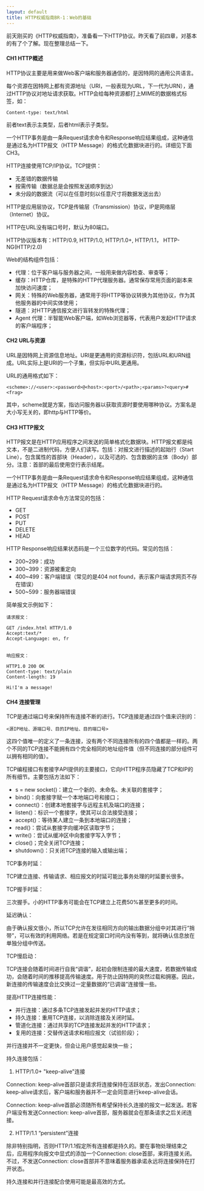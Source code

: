 ```yaml
---
layout: default
title: HTTP权威指南BR-1：Web的基础
---
```

前天刚买的《HTTP权威指南》，准备看一下HTTP协议。昨天看了前四章，对基本的有了个了解。现在整理总结一下。

#### CH1 HTTP概述

HTTP协议主要是用来做Web客户端和服务器通信的，是因特网的通用公共语言。

每个资源在因特网上都有资源地址（URI，一般表现为URL，下一代为URN），通过HTTP协议对地址请求获取。HTTP会给每种资源都打上MIME的数据格式标签，如：

	Content-type: text/html

前者text表示主类型，后者html表示子类型。

一个HTTP事务是由一条Request请求命令和Response响应结果组成，这种通信是通过名为HTTP报文（HTTP Message）的格式化数据块进行的。详细见下面CH3。

HTTP连接使用TCP/IP协议。TCP提供：

* 无差错的数据传输
* 按需传输（数据总是会按照发送顺序到达）
* 未分段的数据流（可以在任意时刻以任意尺寸将数据发送出去）

HTTP是应用层协议，TCP是传输层（Transmission）协议，IP是网络层（Internet）协议。

HTTP在URL没有端口号时，默认为80端口。

HTTP协议版本有：HTTP/0.9, HTTP/1.0, HTTP/1.0+, HTTP/1.1， HTTP-NG(HTTP/2.0)

Web的结构组件包括：

* 代理：位于客户端与服务器之间，一般用来做内容检查、审查等；
* 缓存：HTTP仓库，是特殊的HTTP代理服务器。通常保存常用页面的副本来加快访问速度；
* 网关：特殊的Web服务器，通常用于将HTTP等协议转换为其他协议，作为其他服务器的中间实体使用；
* 隧道：对HTTP通信报文进行盲转发的特殊代理；
* Agent 代理：半智能Web客户端，如Web浏览器等，代表用户发起HTTP请求的客户端程序；
                         
#### CH2 URL与资源

URL是因特网上资源信息地址。URI是更通用的资源标识符，包括URL和URN组成。URL实际上是URI的一个子集，但实际中URL更通用。

URL的通用格式如下：

	<scheme>://<user>:<password>@<host>:<port>/<path>;<params>?<query>#<frag>

其中，scheme就是方案，指访问服务器以获取资源时要使用哪种协议。方案名是大小写无关的，即http与HTTP等价。

#### CH3 HTTP报文

HTTP报文是在HTTP应用程序之间发送的简单格式化数据块。HTTP报文都是纯文本，不是二进制代码，方便人们读写。包括：对报文进行描述的起始行（Start Line），包含属性的首部块（Header），以及可选的、包含数据的主体（Body）部分。注意：首部的最后使用空行表示结尾。

一个HTTP事务是由一条Request请求命令和Response响应结果组成，这种通信是通过名为HTTP报文（HTTP Message）的格式化数据块进行的。

HTTP Request请求命令方法常见的包括：

* GET
* POST 
* PUT
* DELETE
* HEAD

HTTP Response响应结果状态码是一个三位数字的代码。常见的包括：

* 200~299：成功
* 300~399：资源被重定向
* 400~499：客户端错误（常见的是404 not found，表示客户端请求网页不存在错误）
* 500~599：服务器端错误

简单报文示例如下：

	请求报文：

	GET /index.html HTTP/1.0
	Accept:text/*
	Accept-Language: en, fr


	响应报文：

	HTTP1.0 200 OK
	Content-type: text/plain
	Content-length: 19

	Hi!I'm a message!

#### CH4 连接管理

TCP是通过端口号来保持所有连接不断的进行。TCP连接是通过四个值来识别的：

	<源IP地址、源端口号、目的IP地址、目的端口号>

这四个值唯一的定义了一条连接，没有两个不同连接所有的四个值都是一样的。两个不同的TCP连接不能拥有四个完全相同的地址组件值（但不同连接的部分组件可以拥有相同的值）。

TCP编程接口有套接字API提供的主要接口，它向HTTP程序员隐藏了TCP和IP的所有细节。主要包括方法如下：

* s = new socket()：建立一个新的、未命名、未关联的套接字；
* bind()：向套接字赋一个本地端口号和接口；
* connect()：创建本地套接字与远程主机及端口的连接；
* listen()：标识一个套接字，使其可以合法接受连接；
* accept()：等待某人建立一条到本地端口的连接；
* read()：尝试从套接字向缓冲区读取字节；
* write()：尝试从缓冲区中向套接字写入字节；
* close()；完全关闭TCP连接；
* shutdown()：只关闭TCP连接的输入或输出端；

TCP事务时延：

TCP建立连接、传输请求、相应报文的时延可能比事务处理的时延要长很多。

TCP握手时延：

三次握手。小的HTTP事务可能会在TCP建立上花费50%甚至更多的时间。

延迟确认：

由于确认报文很小，所以TCP允许在发往相同方向的输出数据分组中对其进行“捎带”，可以有效的利用网络。若是在规定窗口时间内没有等到，就将确认信息放在单独分组中传送。

TCP慢启动：

TCP连接会随着时间进行自我“调谐”，起初会限制连接的最大速度，若数据传输成功，会随着时间的推移提高传输速度。用于防止因特网的突然过载和拥塞。因此，新连接的传输速度会比交换过一定量数据的“已调谐”连接慢一些。

提高HTTP连接性能：

* 并行连接：通过多条TCP连接发起并发的HTTP请求；
* 持久连接：重用TCP连接，以消除连接及关闭时延。
* 管道化连接：通过共享的TCP连接发起并发的HTTP请求；
* 复用的连接：交替传送请求和相应报文（试验阶段）；

并行连接并不一定更快，但会让用户感觉起来快一些；

持久连接包括：

1. HTTP/1.0+ "keep-alive"连接

Connection: keep-alive首部只是请求将连接保持在活跃状态，发出Connection: keep-alive请求后，客户端和服务器并不一定会同意进行keep-alive会话。

Connection: keep-alive首部必须随所有希望保持长久连接的报文一起发送。若客户端没有发送Connection: keep-alive首部，服务器就会在那条请求之后关闭连接。

2. HTTP/1.1 “persistent”连接

除非特别指明，否则HTTP/1.1假定所有连接都是持久的。要在事物处理结束之后，应用程序向报文中显式的添加一个Connection: close首部，来将连接关闭。不过，不发送Connection: close首部并不意味着服务器承诺永远将连接保持在打开状态。

持久连接和并行连接配合使用可能是最高效的方式。





